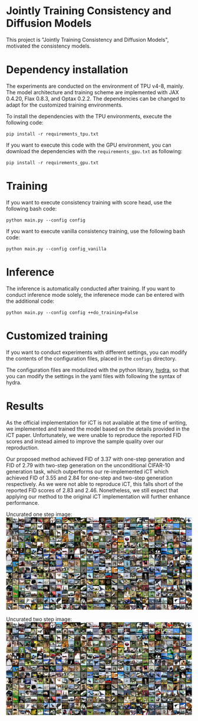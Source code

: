 # Jointly Training Consistency and Diffusion Models
This project is "Jointly Training Consistency and Diffusion Models", motivated the consistency models. 

# Dependency installation

The experiments are conducted on the environment of TPU v4-8, mainly. The model architecture and training scheme are implemented with JAX 0.4.20, Flax 0.8.3, and Optax 0.2.2. The dependencies can be changed to adapt for the customized training environments. 

To install the dependencies with the TPU environments, execute the following code:
```
pip install -r requirements_tpu.txt
```

If you want to execute this code with the GPU environment, you can download the dependencies with the `requirements_gpu.txt` as following:

```
pip install -r requirements_gpu.txt
```



# Training

If you want to execute consistency training with score head, use the following bash code: 

```
python main.py --config config
```

If you want to execute vanilla consistency training, use the following bash code: 

```
python main.py --config config_vanilla
```

# Inference

The inference is automatically conducted after training. If you want to conduct inference mode solely, the inferenece mode can be entered with the additional code:

```
python main.py --config config ++do_training=False
```

# Customized training
If you want to conduct experiments with different settings, you can modify the contents of the configuration files, placed in the `configs` directory.

The configuration files are modulized with the python library, [hydra](https://hydra.cc/), so that you can modify the settings in the yaml files with following the syntax of hydra.

# Results
As the official implementation for iCT is not available at the time of writing, we implemented and trained the model based on the details provided in the iCT paper. Unfortunately, we were unable to reproduce the reported FID scores and instead aimed to improve the sample quality over our reproduction.

Our proposed method achieved FID of 3.37 with one-step generation and FID of 2.79 with two-step generation on the unconditional CIFAR-10 generation task, which outperforms our re-implemented iCT which achieved FID of 3.55 and 2.84 for one-step and two-step generation respectively. As we were not able to reproduce iCT, this falls short of the reported FID scores of 2.83 and 2.46. Nonetheless, we still expect that applying our method to the original iCT implementation will further enhance performance.

Uncurated one step image:
![](assets/uncurated_one_step_img.png)

Uncurated two step image:
![](assets/uncurated_two_step_img.png)